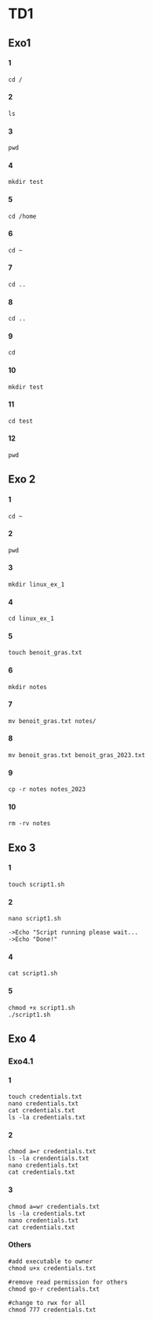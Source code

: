 # TD1

## Exo1

#### 1
``` 
cd /
``` 
#### 2
``` 
ls
``` 
#### 3
``` 
pwd
```
#### 4
``` 
mkdir test
``` 
#### 5
``` 
cd /home
``` 
#### 6
``` 
cd ~
``` 
#### 7
``` 
cd ..
``` 
#### 8
``` 
cd ..
``` 
#### 9
``` 
cd
``` 
#### 10
``` 
mkdir test
``` 
#### 11
``` 
cd test
``` 
#### 12
``` 
pwd
``` 

## Exo 2

#### 1
```
cd ~
```
#### 2
```
pwd
```
#### 3
```
mkdir linux_ex_1
```
#### 4
```
cd linux_ex_1
```
#### 5
```
touch benoit_gras.txt
```
#### 6
```
mkdir notes
```
#### 7
```
mv benoit_gras.txt notes/
```
#### 8
```
mv benoit_gras.txt benoit_gras_2023.txt
```
#### 9
```
cp -r notes notes_2023
```
#### 10
```
rm -rv notes
```

## Exo 3

#### 1
```
touch script1.sh
```
#### 2
```
nano script1.sh 

->Echo "Script running please wait...
->Echo "Done!"
```
#### 4
```
cat script1.sh
```
#### 5
```
chmod +x script1.sh
./script1.sh
```
## Exo 4
### Exo4.1
#### 1
```
touch credentials.txt
nano credentials.txt
cat credentials.txt
ls -la credentials.txt
```
#### 2
```
chmod a=r credentials.txt
ls -la crendentials.txt
nano credentials.txt
cat credentials.txt
```
#### 3
```
chmod a=wr credentials.txt
ls -la credentials.txt
nano credentials.txt
cat credentials.txt
```
#### Others
```
#add executable to owner
chmod u+x credentials.txt

#remove read permission for others
chmod go-r credentials.txt

#change to rwx for all
chmod 777 credentials.txt
```

